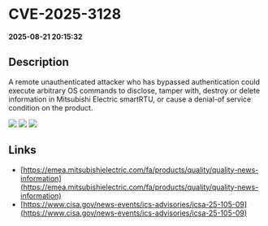 # CVE-2025-3128

**2025-08-21 20:15:32**

## Description
A remote unauthenticated attacker who has bypassed authentication could 
execute arbitrary OS commands to disclose, tamper with, destroy or 
delete information in Mitsubishi Electric smartRTU, or cause a denial-of
 service condition on the product.

![](https://img.shields.io/static/v1?label=Score&message=9.3&color=red)
![](https://img.shields.io/static/v1?label=Severity&message=CRITICAL&color=red)
![](https://img.shields.io/static/v1?label=CWE&message=RCE&color=green)

## Links
- [https://emea.mitsubishielectric.com/fa/products/quality/quality-news-information](https://emea.mitsubishielectric.com/fa/products/quality/quality-news-information)
- [https://www.cisa.gov/news-events/ics-advisories/icsa-25-105-09](https://www.cisa.gov/news-events/ics-advisories/icsa-25-105-09)
